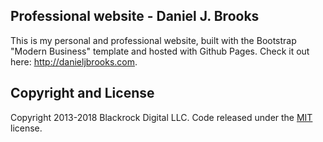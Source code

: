 ## Professional website - Daniel J. Brooks

This is my personal and professional website, built with the Bootstrap "Modern Business" template and hosted with Github Pages. Check it out here: http://danieljbrooks.com.

## Copyright and License

Copyright 2013-2018 Blackrock Digital LLC. Code released under the [MIT](https://github.com/BlackrockDigital/startbootstrap-modern-business/blob/gh-pages/LICENSE) license.
